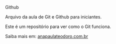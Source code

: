 Github

Arquivo da aula de Git e Github para iniciantes.

Este é um repositório para ver como o Git funciona.

Saiba mais em: [anapaulateodoro.com.br](http://anapaulateodoro.com.br) 
